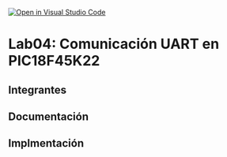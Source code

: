 [![Open in Visual Studio Code](https://classroom.github.com/assets/open-in-vscode-2e0aaae1b6195c2367325f4f02e2d04e9abb55f0b24a779b69b11b9e10269abc.svg)](https://classroom.github.com/online_ide?assignment_repo_id=19575200&assignment_repo_type=AssignmentRepo)
# Lab04: Comunicación UART en PIC18F45K22

## Integrantes


## Documentación


## Implmentación


